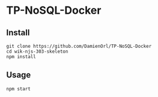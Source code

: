 # TP-NoSQL-Docker

## Install

    git clone https://github.com/DamienOrl/TP-NoSQL-Docker
    cd wik-njs-303-skeleton
    npm install

## Usage

    npm start

